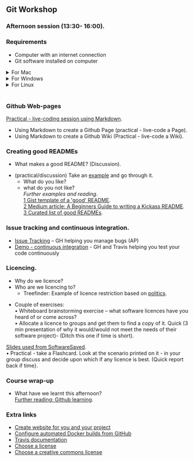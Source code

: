 ## Git Workshop
### Afternoon session (13:30- 16:00).  

### Requirements
* Computer with an internet connection
* Git software installed on computer
<details>
    <summary>For Mac</summary>
    <p>
    <ul> 
    <li>Install command-line git. On Mavericks (10.9) or above from Terminal try to run git.<br>     
    <blockquote> $ git --version  </blockquote> 
If you don’t have it installed already, it will prompt you to install it.</li>
       <li>Install Git Desktop (Optional) NB This is also another way to install the command-line git client.<br>
       Download from the Desktop web-site(https://desktop.github.com)<br></li>    
       </ul>
       </p>
</details>
<details>
    <summary>For Windows</summary>
    <p>
    <ul>
    <li>Install command-line git from this web-site: https://git-scm.com/download/win<br></li>
    <li>Install Git Desktop (Optional) NB This is also another way to install the command-line git client.<br>
       Download from the Desktop web-site(https://desktop.github.com)<br></li>    
    </ul></p>
</details>
<details>
    <summary>For Linux</summary>
    <p>Install command-line git<br>   
    <ul>
    <li>On Fedora (or similar RPM-based distribution e.g. RHEL or CentOS)<br>
      <blockquote> $ sudo dnf install git-all </blockquote></li>
    <li> On a Debian-based distribution (e.g. Ubuntu <br>
    <blockquote> $ sudo apt install git-all </<blockquote> </li>
    </ul></p>
</details> <br>

### Github Web-pages
[Practical - live-coding session using Markdown](https://mfernandes61.github.io/github_web_course/).  
* Using Markdown to create a Github Page (practical - live-code a Page).  
* Using Markdown to create a Github Wiki (Practical - live-code a Wiki).  

### Creating good READMEs
* What makes a good README? (Discussion).  
- (practical/discussion) Take an [example](https://github.com/php-censor/php-censor ) and go through it.    
   * What do you like?   
   * what do you not like?   
_Further examples and reading_.  
[1 Gist template of a 'good' README](https://gist.github.com/PurpleBooth/109311bb0361f32d87a2).  
[2 Medium article: A Beginners Guide to writing a Kickass README](https://medium.com/@meakaakka/a-beginners-guide-to-writing-a-kickass-readme-7ac01da88ab3).  
[3 Curated list of good READMEs](https://github.com/matiassingers/awesome-readme).  

### Issue tracking and continuous integration.  
* [Issue Tracking](issue-tracking.html) – GH helping you manage bugs (AP)
* [Demo - continuous integration](https://github.com/pajanne/simple-py-ci) - GH and Travis helping you test your code continuously

### Licencing.  
- Why do we licence?   
- Who are we licencing to?    
   - Treefinder: Example of licence restriction based on [politics](https://en.wikipedia.org/wiki/Treefinder#Controversy).   
* Couple of exercises:    
       • Whiteboard brainstorming exercise – what software licences have you heard of or come across?   
       • Allocate a licence to groups and get them to find a copy of it. Quick (3 min presentation of why
it would/would not meet the needs of their software project)- (Ditch this one if time is short).  

[Slides used from SoftwareSaved](https://softwaresaved.github.io/software-licensing-workshop/#/).  
• Practical - take a Flashcard. Look at the scenario printed on it - in your group discuss and decide upon
which if any licence is best. (Quick report back if time}.  

### Course wrap-up
* What have we learnt this afternoon?    
[Further reading: Github learning](https://lab.github.com/courses).   

### Extra links
* [Create website for you and your project](https://pages.github.com/)
* [Configure automated Docker builds from GitHub](https://docs.docker.com/docker-hub/github/)
* [Travis documentation](https://docs.travis-ci.com/)
* [Choose a license](https://choosealicense.com/)
* [Choose a creative commons license](https://creativecommons.org/choose/)
